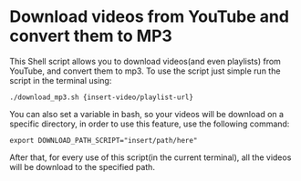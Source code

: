 # Download videos from YouTube and convert them to MP3

This Shell script allows you to download videos(and even playlists) from YouTube, and convert them
to mp3. To use the script just simple run the script in the terminal using:

```
./download_mp3.sh {insert-video/playlist-url}
```

You can also set a variable in bash, so your videos will be download on a specific directory, in order
to use this feature, use the following command:

```
export DOWNLOAD_PATH_SCRIPT="insert/path/here"
```

After that, for every use of this script(in the current terminal), all the videos will be download to the 
specified path.
